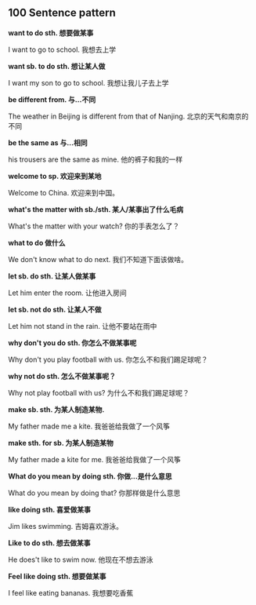 ## 100  Sentence pattern

**want to do sth. 想要做某事**

I want to go to school. 	我想去上学

**want sb. to do sth. 想让某人做**

I want my son to go to school. 我想让我儿子去上学

**be different from.	与...不同**

The weather in Beijing is different from that of Nanjing. 北京的天气和南京的不同

**be the same as 与...相同**

his trousers are the same as mine. 他的裤子和我的一样

**welcome to sp. 欢迎来到某地**

Welcome to China. 欢迎来到中国。

**what's the matter with sb./sth. 	某人/某事出了什么毛病**

What's the matter with your watch? 	你的手表怎么了？

**what to do 	做什么**

We don't know what to do next. 	我们不知道下面该做啥。

**let sb. do sth. 让某人做某事**

Let him enter the room. 	让他进入房间 

**let sb. not do sth. 	让某人不做**

Let him not stand in the rain.	让他不要站在雨中

**why don't you do sth. 	你怎么不做某事呢**

Why don't you play football with us.  你怎么不和我们踢足球呢？

**why not do sth. 	怎么不做某事呢？**

Why not play football with us? 	为什么不和我们踢足球呢？

**make sb. sth. 	为某人制造某物.**

My father made me a kite. 	我爸爸给我做了一个风筝

**make sth. for sb.	 为某人制造某物**

My father made a kite for me. 	我爸爸给我做了一个风筝

**What do you mean by doing sth.	你做...是什么意思**

What do you mean by doing that? 	你那样做是什么意思

**like doing sth. 	喜爱做某事**

Jim likes swimming. 	吉姆喜欢游泳。

**Like to do sth. 	想去做某事**

He does't like to swim now. 	他现在不想去游泳

**Feel like doing sth. 	想要做某事**

I feel like eating bananas. 我想要吃香蕉
